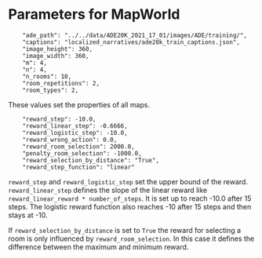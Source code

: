 # Parameters for MapWorld
```
    "ade_path": "../../data/ADE20K_2021_17_01/images/ADE/training/",
    "captions": "localized_narratives/ade20k_train_captions.json",
    "image_height": 360,
    "image_width": 360,
    "m": 4,
    "n": 4,
    "n_rooms": 10,
    "room_repetitions": 2,
    "room_types": 2,
```
These values set the properties of all maps.
```
    "reward_step": -10.0,
    "reward_linear_step": -0.6666,
    "reward_logistic_step": -10.0,
    "reward_wrong_action": 0.0,
    "reward_room_selection": 2000.0,
    "penalty_room_selection": -1000.0,
    "reward_selection_by_distance": "True",
    "reward_step_function": "linear"
```
`reward_step` and `reward_logistic_step` set the upper bound of the reward.
`reward_linear_step` defines the slope of the linear reward like `reward_linear_reward * number_of_steps`.
It is set up to reach -10.0 after 15 steps. 
The logistic reward function also reaches -10 after 15 steps and then stays at -10.

If `reward_selection_by_distance` is set to `True` the reward for selecting a room is only influenced by `reward_room_selection`.
In this case it defines the difference between the maximum and minimum reward. 

